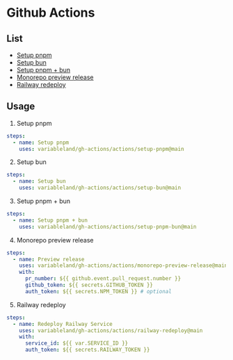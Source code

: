 # Github Actions

## List

- [Setup pnpm](./actions/setup-pnpm/action.yml)
- [Setup bun](./actions/setup-bun/action.yml)
- [Setup pnpm + bun](./actions/setup-pnpm-bun/action.yml)
- [Monorepo preview release](./actions/monorepo-preview-release/action.yml)
- [Railway redeploy](./actions/railway-redeploy/action.yml)

## Usage

1. Setup pnpm

  ```yml
  steps:
    - name: Setup pnpm
      uses: variableland/gh-actions/actions/setup-pnpm@main
  ```

2. Setup bun

  ```yml
  steps:
    - name: Setup bun
      uses: variableland/gh-actions/actions/setup-bun@main
  ```

3. Setup pnpm + bun

  ```yml
  steps:
    - name: Setup pnpm + bun
      uses: variableland/gh-actions/actions/setup-pnpm-bun@main
  ```

4. Monorepo preview release

  ```yml
  steps:
    - name: Preview release
      uses: variableland/gh-actions/actions/monorepo-preview-release@main
      with:
        pr_number: ${{ github.event.pull_request.number }}
        github_token: ${{ secrets.GITHUB_TOKEN }}
        auth_token: ${{ secrets.NPM_TOKEN }} # optional
  ```

5. Railway redeploy

  ```yml
  steps:
    - name: Redeploy Railway Service
      uses: variableland/gh-actions/actions/railway-redeploy@main
      with:
        service_id: ${{ var.SERVICE_ID }}
        auth_token: ${{ secrets.RAILWAY_TOKEN }}
  ```
